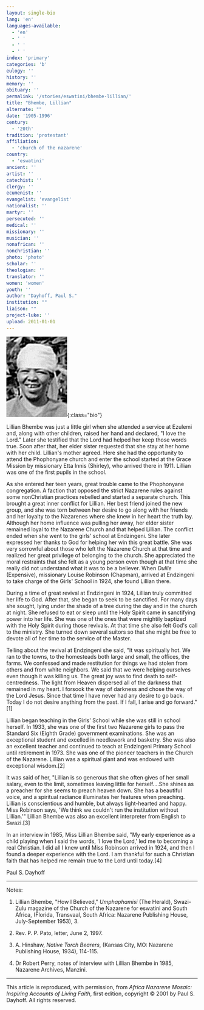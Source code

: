 ```yaml
---
layout: single-bio
lang: 'en'
languages-available:
  - 'en'
  - ' '
  - ' '
  - ' '
index: 'primary'
categories: 'b'
eulogy: ''
history: ''
memory: ''
obituary: ''
permalink: '/stories/eswatini/bhembe-lillian/'
title: "Bhembe, Lillian"
alternate: ""
date: '1905-1996'
century:
  - '20th'
tradition: 'protestant'
affiliation:
  - 'church of the nazarene'
country:
  - 'eswatini'
ancient: ''
artist: ''
catechist: ''
clergy: ''
ecumenist: ''
evangelist: 'evangelist'
nationalist: ''
martyr: ''
persecuted: ''
medical: ''
missionary: ''
musician: ''
nonafrican: ''
nonchristian: ''
photo: 'photo'
scholar: ''
theologian: ''
translator: ''
women: 'women'
youth: ''
author: "Dayhoff, Paul S."
institution: ""
liaison: ""
project-luke: ''
upload: 2011-01-01
---
```


![Lillian Bhembe](/images/bio-pics/eswatini/bhembe-lillian/bhembe-lillian.jpg){:class="bio"}

Lillian Bhembe was just a little girl when she attended a service at Ezulemi and, along with other children, raised her hand and declared, "I love the Lord."  Later she testified that the Lord had helped her keep those words true.  Soon after that, her elder sister requested that she stay at her home with her child.  Lillian's mother agreed.  Here she had the opportunity to attend the Phophonyane church and enter the school started at the Grace Mission  by missionary Etta Innis (Shirley), who arrived there in 1911.  Lillian was one of the first pupils in the school.

As she entered her teen years, great trouble came to the Phophonyane congregation.  A faction that opposed the strict Nazarene rules against some nonChristian practices rebelled and started a separate church.  This brought a great inner conflict for Lillian.  Her best friend joined the new group, and she was torn between her desire to go along with her friends and her loyalty to the Nazarenes where she knew in her heart the truth lay.  Although her home influence was pulling her away, her elder sister remained loyal to the Nazarene Church and that helped Lillian. The conflict ended when she went to the girls' school at Endzingeni.   She later expressed her thanks to God for helping her win this great battle.  She was very sorrowful about those who left the Nazarene Church at that time and realized her great privilege of belonging to the church.  She appreciated the moral restraints that she felt as a young person even though at that time she really did not understand what it was to be a believer.   When  *Dulile* (Expensive), missionary Louise Robinson (Chapman), arrived at Endzingeni to take charge of the Girls' School in 1924, she found Lillian there.

During a time of great revival at Endzingeni in 1924, Lillian truly committed her life to God.  After that, she began to seek to be sanctified.  For many days she sought, lying under the shade of a tree during the day and in the church at night.  She refused to eat or sleep until the Holy Spirit came in sanctifying power into her life.  She was one of the ones that were mightily baptized with the Holy Spirit during those revivals. At that time she also felt God's call to the ministry.  She turned down several suitors so that she might be free to devote all of her time to the service of the Master.

Telling about the revival at Endzingeni she said, "It was spiritually hot.  We ran to the towns, to the homesteads both large and small, the offices, the farms.  We confessed and made restitution for things we had stolen from others and from white neighbors.  We said that we were helping ourselves even though it was killing us.  The great joy was to find death to self-centredness.  The light from Heaven dispersed all of the darkness that remained in my heart.  I forsook the way of darkness and chose the way of the Lord Jesus.  Since that time I have never had any desire to go back.  Today I do not desire anything from the past.  If I fall, I arise and go forward."[1]

Lillian began teaching in the Girls' School while she was still in school herself.  In 1933, she was one of the first two Nazarene girls to pass the Standard Six (Eighth Grade) government examinations.  She was an exceptional student and excelled in needlework and basketry.  She was also an excellent teacher and continued to teach at Endzingeni Primary School until retirement in 1973.  She was one of the pioneer teachers in the Church of the Nazarene.  Lillian  was a spiritual giant and was endowed with exceptional wisdom.[2]

It was said of her, "Lillian is so generous that she often gives of her small salary, even to the limit, sometimes leaving little for herself....She shines as a preacher for she seems to preach heaven down.  She has a beautiful voice, and a spiritual radiance illuminates her features when preaching.  Lillian is conscientious and humble, but always light-hearted and happy.  Miss Robinson says, 'We think we couldn't run the institution without Lillian.'"   Lillian Bhembe was also an excellent interpreter from English to Swazi.[3]

In an interview in 1985, Miss Lillian Bhembe said, "My early experience as a child playing when I said the words, 'I love the Lord,' led me to becoming a real Christian.  I did all I knew until Miss Robinson arrived in 1924, and then I found a deeper experience with the Lord.  I am thankful for such a Christian faith that has helped me remain true to the Lord until today.[4]

Paul S. Dayhoff

---

Notes:

1. Lillian Bhembe, "How I Believed," *Umphaphamisi* (The Herald), Swazi-Zulu magazine of the Church of the Nazarene for eswatini and South Africa, (Florida, Transvaal, South Africa: Nazarene Publishing House, July-September 1953), 3.

2. Rev. P. P. Pato, letter, June 2, 1997.

3. A. Hinshaw, *Native Torch Bearers*, (Kansas City, MO: Nazarene Publishing House, 1934), 114-115.

4. Dr Robert Perry, notes of interview with Lillian Bhembe in 1985, Nazarene Archives, Manzini.

---

This article is reproduced, with permission, from *Africa Nazarene Mosaic: Inspiring Accounts of Living Faith*, first edition, copyright &copy; 2001 by Paul S. Dayhoff.  All rights reserved.

